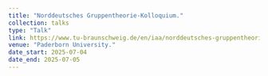 ```yaml
---
title: "Norddeutsches Gruppentheorie-Kolloquium."
collection: talks
type: "Talk"
link: https://www.tu-braunschweig.de/en/iaa/norddeutsches-gruppentheorie-kolloquium
venue: "Paderborn University."
date_start: 2025-07-04
date_end: 2025-07-05
---
```

